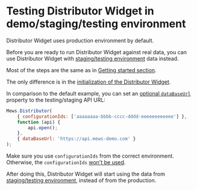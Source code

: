 # Testing Distributor Widget in demo/staging/testing environment

Distributor Widget uses production environment by default.

Before you are ready to run Distributor Widget against real data, you can use Distributor Widget with [staging/testing environment](../../distributor-api-v1/environments.md) data instead.

Most of the steps are the same as in [Getting started section](../getting-started.md).

The only difference is in the [initialization of the Distributor Widget](../getting-started.md#initialize-distributor-widget).

In comparison to the default example, you can set an [optional `dataBaseUrl`](../reference.md#string-databaseurl) property to the testing/staging API URL:

```javascript
Mews.Distributor(
    { configurationIds: ['aaaaaaaa-bbbb-cccc-dddd-eeeeeeeeeeee'] },
    function (api) {
        api.open();
    },
    { dataBaseUrl: 'https://api.mews-demo.com' }
);
```

Make sure you use `configurationIds` from the correct environment. Otherwise, the `configurationIds` [won't be used](../../faq.md#why-distributor-doesnt-use-the-configuration-ids-ive-provided).

After doing this, Distributor Widget will start using the data from [staging/testing environment](../../distributor-api-v1/environments.md), instead of from the production.
